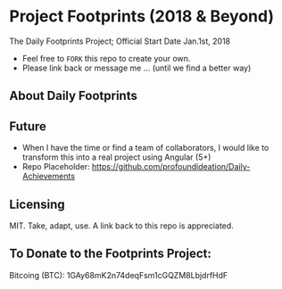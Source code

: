# Project Footprints (2018 & Beyond)

The Daily Footprints Project; Official Start Date Jan.1st, 2018

* Feel free to `FORK` this repo to create your own.
* Please link back or message me ... (until we find a better way)

## About Daily Footprints

## Future
* When I have the time or find a team of collaborators, I would like to transform this into a real project using Angular (5+) 
* Repo Placeholder: https://github.com/profoundideation/Daily-Achievements

## Licensing

MIT. Take, adapt, use. A link back to this repo is appreciated.

## To Donate to the Footprints Project:

Bitcoing (BTC): 1GAy68mK2n74deqFsm1cGQZM8LbjdrfHdF
